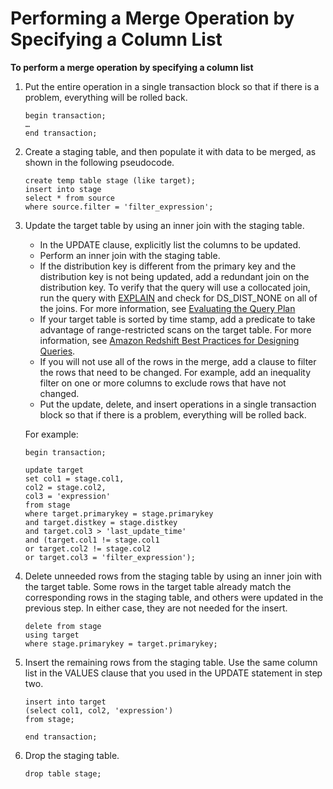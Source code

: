 # Performing a Merge Operation by Specifying a Column List<a name="merge-specify-a-column-list"></a>

**To perform a merge operation by specifying a column list**

1. Put the entire operation in a single transaction block so that if there is a problem, everything will be rolled back\. 

   ```
   begin transaction;
   … 
   end transaction;
   ```

1. Create a staging table, and then populate it with data to be merged, as shown in the following pseudocode\. 

   ```
   create temp table stage (like target); 
   insert into stage 
   select * from source 
   where source.filter = 'filter_expression';
   ```

1. Update the target table by using an inner join with the staging table\. 
   + In the UPDATE clause, explicitly list the columns to be updated\. 
   + Perform an inner join with the staging table\. 
   + If the distribution key is different from the primary key and the distribution key is not being updated, add a redundant join on the distribution key\. To verify that the query will use a collocated join, run the query with [EXPLAIN](r_EXPLAIN.md) and check for DS\_DIST\_NONE on all of the joins\. For more information, see [Evaluating the Query Plan](c_data_redistribution.md)
   + If your target table is sorted by time stamp, add a predicate to take advantage of range\-restricted scans on the target table\. For more information, see [Amazon Redshift Best Practices for Designing Queries](c_designing-queries-best-practices.md)\.
   + If you will not use all of the rows in the merge, add a clause to filter the rows that need to be changed\. For example, add an inequality filter on one or more columns to exclude rows that have not changed\.
   + Put the update, delete, and insert operations in a single transaction block so that if there is a problem, everything will be rolled back\.

    For example: 

   ```
   begin transaction;
   
   update target 
   set col1 = stage.col1, 
   col2 = stage.col2, 
   col3 = 'expression' 
   from stage 
   where target.primarykey = stage.primarykey 
   and target.distkey = stage.distkey 
   and target.col3 > 'last_update_time' 
   and (target.col1 != stage.col1 
   or target.col2 != stage.col2 
   or target.col3 = 'filter_expression');
   ```

1. Delete unneeded rows from the staging table by using an inner join with the target table\. Some rows in the target table already match the corresponding rows in the staging table, and others were updated in the previous step\. In either case, they are not needed for the insert\. 

   ```
   delete from stage 
   using target 
   where stage.primarykey = target.primarykey;
   ```

1. Insert the remaining rows from the staging table\. Use the same column list in the VALUES clause that you used in the UPDATE statement in step two\. 

   ```
   insert into target
   (select col1, col2, 'expression')
   from stage;
   
   end transaction;
   ```

1. Drop the staging table\. 

   ```
   drop table stage;
   ```